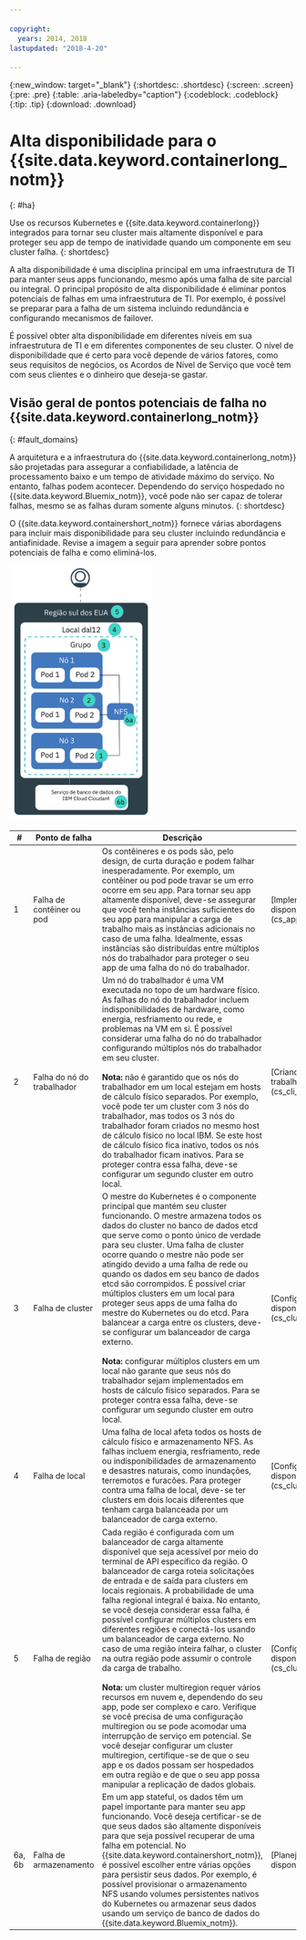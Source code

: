 ```yaml
---

copyright:
  years: 2014, 2018
lastupdated: "2018-4-20"

---
```


{:new_window: target="_blank"}
{:shortdesc: .shortdesc}
{:screen: .screen}
{:pre: .pre}
{:table: .aria-labeledby="caption"}
{:codeblock: .codeblock}
{:tip: .tip}
{:download: .download}


# Alta disponibilidade para o {{site.data.keyword.containerlong_notm}}
{: #ha}

Use os recursos Kubernetes e {{site.data.keyword.containerlong}} integrados para tornar seu cluster mais altamente disponível e para proteger seu app de tempo de inatividade quando um componente em seu cluster falha.
{: shortdesc}

A alta disponibilidade é uma disciplina principal em uma infraestrutura de TI para manter seus apps funcionando, mesmo após uma falha de site parcial ou integral. O principal propósito de alta disponibilidade é eliminar pontos potenciais de falhas em uma infraestrutura de TI. Por exemplo, é possível se preparar para a falha de um sistema incluindo redundância e configurando mecanismos de failover.

É possível obter alta disponibilidade em diferentes níveis em sua infraestrutura de TI e em diferentes componentes de seu cluster. O nível de disponibilidade que é certo para você depende de vários fatores, como seus requisitos de negócios, os Acordos de Nível de Serviço que você tem com seus clientes e o dinheiro que deseja-se gastar.

## Visão geral de pontos potenciais de falha no {{site.data.keyword.containerlong_notm}}
{: #fault_domains} 

A arquitetura e a infraestrutura do {{site.data.keyword.containerlong_notm}} são projetadas para assegurar a confiabilidade, a latência de processamento baixo e um tempo de atividade máximo do serviço. No entanto, falhas podem acontecer. Dependendo do serviço hospedado no {{site.data.keyword.Bluemix_notm}}, você pode não ser capaz de tolerar falhas, mesmo se as falhas duram somente alguns minutos.
{: shortdesc}

O {{site.data.keyword.containershort_notm}} fornece várias abordagens para incluir mais disponibilidade para seu cluster incluindo redundância e antiafinidade. Revise a imagem a seguir para aprender sobre pontos potenciais de falha e como eliminá-los.

<img src="images/cs_failure_ov.png" alt="Visão geral de domínios de falha em um cluster de alta disponibilidade dentro de uma região do {{site.data.keyword.containershort_notm}}." width="250" style="width:250px; border-style: none"/>

<table summary="A tabela mostra pontos de falha no {{site.data.keyword.containershort_notm}}. As linhas devem ser lidas da esquerda para a direita, com o número do ponto de falha na coluna um, o título do ponto de falha na coluna dois, uma descrição na coluna três e um link para a documentação na coluna quatro.">
<col width="3%">
<col width="10%">
<col width="70%">
<col width="17%">
  <thead>
  <th>#</th>
  <th>Ponto de falha</th>
  <th>Descrição</th>
  <th>Link para docs</th>
  </thead>
  <tbody>
    <tr>
      <td>1</td>
      <td>Falha de contêiner ou pod</td>
      <td>Os contêineres e os pods são, pelo design, de curta duração e podem falhar inesperadamente. Por exemplo, um contêiner ou pod pode travar se um erro ocorre em seu app. Para tornar seu app altamente disponível, deve-se assegurar que você tenha instâncias suficientes do seu app para manipular a carga de trabalho mais as instâncias adicionais no caso de uma falha. Idealmente, essas instâncias são distribuídas entre múltiplos nós do trabalhador para proteger o seu app de uma falha do nó do trabalhador.</td>
      <td>[Implementando apps altamente disponíveis.](cs_app.html#highly_available_apps)</td>
  </tr>
  <tr>
    <td>2</td>
    <td>Falha do nó do trabalhador</td>
    <td>Um nó do trabalhador é uma VM executada no topo de um hardware físico. As falhas do nó do trabalhador incluem indisponibilidades de hardware, como energia, resfriamento ou rede, e problemas na VM em si. É possível considerar uma falha do nó do trabalhador configurando múltiplos nós do trabalhador em seu cluster. <br/><br/><strong>Nota:</strong> não é garantido que os nós do trabalhador em um local estejam em hosts de cálculo físico separados. Por exemplo, você pode ter um cluster com 3 nós do trabalhador, mas todos os 3 nós do trabalhador foram criados no mesmo host de cálculo físico no local IBM. Se este host de cálculo físico fica inativo, todos os nós do trabalhador ficam inativos. Para se proteger contra essa falha, deve-se configurar um segundo cluster em outro local.</td>
    <td>[Criando clusters com múltiplos nós do trabalhador.](cs_cli_reference.html#cs_cluster_create)</td>
  </tr>
  <tr>
    <td>3</td>
    <td>Falha de cluster</td>
    <td>O mestre do Kubernetes é o componente principal que mantém seu cluster funcionando. O mestre armazena todos os dados do cluster no banco de dados etcd que serve como o ponto único de verdade para seu cluster. Uma falha de cluster ocorre quando o mestre não pode ser atingido devido a uma falha de rede ou quando os dados em seu banco de dados etcd são corrompidos. É possível criar múltiplos clusters em um local para proteger seus apps de uma falha do mestre do Kubernetes ou do etcd. Para balancear a carga entre os clusters, deve-se configurar um balanceador de carga externo. <br/><br/><strong>Nota:</strong> configurar múltiplos clusters em um local não garante que seus nós do trabalhador sejam implementados em hosts de cálculo físico separados. Para se proteger contra essa falha, deve-se configurar um segundo cluster em outro local.</td>
    <td>[Configurando clusters altamente disponíveis.](cs_clusters.html#planning_clusters)</td>
  </tr>
  <tr>
    <td>4</td>
    <td>Falha de local</td>
    <td>Uma falha de local afeta todos os hosts de cálculo físico e armazenamento NFS. As falhas incluem energia, resfriamento, rede ou indisponibilidades de armazenamento e desastres naturais, como inundações, terremotos e furacões. Para proteger contra uma falha de local, deve-se ter clusters em dois locais diferentes que tenham carga balanceada por um balanceador de carga externo.</td>
    <td>[Configurando clusters altamente disponíveis.](cs_clusters.html#planning_clusters)</td>
  </tr>
  <tr>
    <td>5</td>
    <td>Falha de região</td>
    <td>Cada região é configurada com um balanceador de carga altamente disponível que seja acessível por meio do terminal de API específico da região. O balanceador de carga roteia solicitações de entrada e de saída para clusters em locais regionais. A probabilidade de uma falha regional integral é baixa. No entanto, se você deseja considerar essa falha, é possível configurar múltiplos clusters em diferentes regiões e conectá-los usando um balanceador de carga externo. No caso de uma região inteira falhar, o cluster na outra região pode assumir o controle da carga de trabalho. <br/><br/><strong>Nota:</strong> um cluster multiregion requer vários recursos em nuvem e, dependendo do seu app, pode ser complexo e caro. Verifique se você precisa de uma configuração multiregion ou se pode acomodar uma interrupção de serviço em potencial. Se você desejar configurar um cluster multiregion, certifique-se de que o seu app e os dados possam ser hospedados em outra região e de que o seu app possa manipular a replicação de dados globais.</td>
    <td>[Configurando clusters altamente disponíveis.](cs_clusters.html#planning_clusters)</td>
  </tr>
  <tr>
    <td>6a, 6b</td>
    <td>Falha de armazenamento</td>
    <td>Em um app stateful, os dados têm um papel importante para manter seu app funcionando. Você deseja certificar-se de que seus dados são altamente disponíveis para que seja possível recuperar de uma falha em potencial. No {{site.data.keyword.containershort_notm}}, é possível escolher entre várias opções para persistir seus dados. Por exemplo, é possível provisionar o armazenamento NFS usando volumes persistentes nativos do Kubernetes ou armazenar seus dados usando um serviço de banco de dados do {{site.data.keyword.Bluemix_notm}}.</td>
    <td>[Planejando dados altamente disponíveis.](cs_storage.html#planning)</td>
  </tr>
  </tbody>
  </table>

